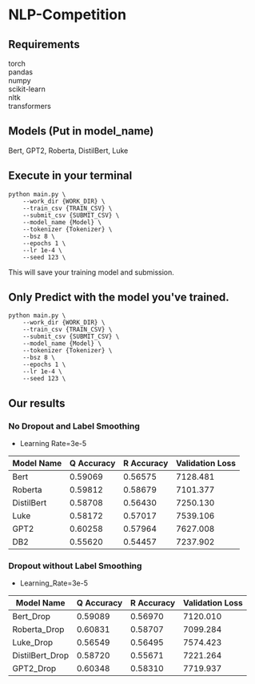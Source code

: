 # NLP-Competition
## Requirements
torch \
pandas \
numpy \
scikit-learn \
nltk \
transformers
## Models (Put in model_name)
Bert, GPT2, Roberta, DistilBert, Luke
## Execute in your terminal
```
python main.py \
    --work_dir {WORK_DIR} \
    --train_csv {TRAIN_CSV} \
    --submit_csv {SUBMIT_CSV} \
    --model_name {Model} \
    --tokenizer {Tokenizer} \
    --bsz 8 \
    --epochs 1 \
    --lr 1e-4 \
    --seed 123 \
```
This will save your training model and submission.
## Only Predict with the model you've trained.
```
python main.py \
    --work_dir {WORK_DIR} \
    --train_csv {TRAIN_CSV} \
    --submit_csv {SUBMIT_CSV} \
    --model_name {Model} \
    --tokenizer {Tokenizer} \
    --bsz 8 \
    --epochs 1 \
    --lr 1e-4 \
    --seed 123 \
```
## Our results

### No Dropout and Label Smoothing
* Learning Rate=3e-5

| Model Name | Q Accuracy | R Accuracy | Validation Loss |
|------------|------------|------------|:----------------|
| Bert       | 0.59069    | 0.56575    | 7128.481        |
| Roberta    | 0.59812    | 0.58679    | 7101.377        |
| DistilBert | 0.58708    | 0.56430    | 7250.130        |
| Luke       | 0.58172    | 0.57017    | 7539.106        |
| GPT2       | 0.60258    | 0.57964    | 7627.008        |
| DB2        | 0.55620    | 0.54457    | 7237.902        |

### Dropout without Label Smoothing
* Learning_Rate=3e-5

| Model Name      | Q Accuracy | R Accuracy | Validation Loss |
|-----------------|------------|------------|:----------------|
| Bert_Drop       | 0.59089    | 0.56970    | 7120.010        |
| Roberta_Drop    | 0.60831    | 0.58707    | 7099.284        |
| Luke_Drop       | 0.56549    | 0.56495    | 7574.423        |
| DistilBert_Drop | 0.58720    | 0.55671    | 7221.264        |
| GPT2_Drop       | 0.60348    | 0.58310    | 7719.937        |

